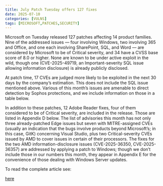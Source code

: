 ```yaml
---
title: July Patch Tuesday offers 127 fixes
date: 2025-07-10
categories: [VULNS]
tags: [MICROSOFT,PATCHES,SECURITY]
---
```


Microsoft on Tuesday released 127 patches affecting 14 product families. Nine of the addressed issues — four involving Windows, two involving 365 and Office, and one each involving SharePoint, SQL, and Word — are considered by Microsoft to be of Critical severity, and 34 have a CVSS base score of 8.0 or higher. None are known to be under active exploit in the wild, though one (CVE-2025-49719, an Important-severity SQL issue allowing information disclosure) is already publicly disclosed.

At patch time, 17 CVEs are judged more likely to be exploited in the next 30 days by the company’s estimation. This does not include the SQL issue mentioned above. Various of this month’s issues are amenable to direct detection by Sophos protections, and we include information on those in a table below.

In addition to these patches, 12 Adobe Reader fixes, four of them considered to be of Critical severity, are included in the release. Those are listed in Appendix D below. The list of advisories this month has not only three already-patched Edge issues but seven with MITRE-assigned CVEs (usually an indication that the bugs involve products beyond Microsoft’s; in this case, GitK) concerning Visual Studio, plus two Critical-severity CVEs issued by AMD to cover issues in certain of their processors. The fixes for the two AMD information-disclosure issues (CVE-2025-36350, CVE-2025-36357) are addressed by applying a patch to Windows; though we don’t include those in our numbers this month, they appear in Appendix E for the convenience of those dealing with Windows Server updates.

To read the complete article see:

[here](https://news.sophos.com/en-us/2025/07/10/july-patch-tuesday-offers-127-fixes/) 